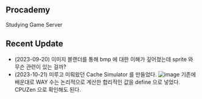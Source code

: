 ## Procademy
Studying Game Server

## Recent Update
- (2023-09-20) 이미지 블랜더를 통해 bmp 에 대한 이해가 깊어졌는데 sprite 와 무슨 관련이 있는 걸까?
- (2023-10-21) 미루고 미뤄왔던 Cache Simulator 를 만들었다.
![image](https://github.com/CodingPythonMan/Procademy/assets/27558778/f9831a3b-c53c-4fe6-ba5f-b33c033c0084)
기존에 배운대로 WAY 수는 논리적으로 계산한 합리적인 값을 define 으로 넣었다. CPUZen 으로 확인해도 된다.

